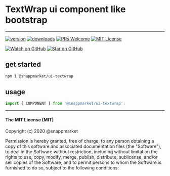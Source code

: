 # TextWrap ui component like bootstrap
----

[![version](https://img.shields.io/npm/v/@snappmarket/ui-textwrap.svg?style=flat-square)](https://www.npmjs.com/package/@snappmarket/ui-textwrap)
[![downloads](https://img.shields.io/npm/dm/@snappmarket/ui-textwrap.svg?style=flat-square)](http://www.npmtrends.com/@snappmarket/ui-textwrap)
[![PRs Welcome](https://img.shields.io/badge/PRs-welcome-brightgreen.svg?style=flat-square)](http://makeapullrequest.com)
[![MIT License](https://img.shields.io/npm/l/@snappmarket/ui-textwrap.svg?style=flat-square)](https://github.com/snappmarket/frontend-toolbox/blob/develop/packages/ui/index.mdx)

[![Watch on GitHub](https://img.shields.io/github/watchers/snappmarket/frontend-toolbox.svg?style=social)](https://github.com/snappmarket/frontend-toolbox/watchers)
[![Star on GitHub](https://img.shields.io/github/stars/snappmarket/frontend-toolbox.svg?style=social)](https://github.com/snappmarket/frontend-toolbox/stargazers)

## get started
```bash 
npm i @snappmarket/ui-textwrap
```


## usage
```javascript
import { COMPONENT } from '@snappmarket/ui-textwrap';
```


---
#### The MIT License (MIT)

Copyright (c) 2020 @snappmarket

Permission is hereby granted, free of charge, to any person obtaining a copy
of this software and associated documentation files (the "Software"), to deal
in the Software without restriction, including without limitation the rights
to use, copy, modify, merge, publish, distribute, sublicense, and/or sell
copies of the Software, and to permit persons to whom the Software is
furnished to do so, subject to the following conditions:
